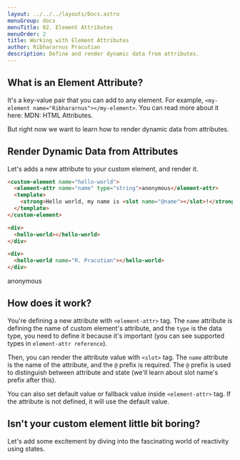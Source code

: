 ```yaml
---
layout: ../../../layouts/Docs.astro
menuGroup: docs
menuTitle: 02. Element Attributes
menuOrder: 2
title: Working with Element Attributes
author: Ribhararnus Pracutian
description: Define and render dynamic data from attributes.
---
```


## What is an Element Attribute?
It's a key-value pair that you can add to any element. For example, `<my-element name="Ribhararnus"></my-element>`. You can read more about it here: <anchor-link href="https://developer.mozilla.org/en-US/docs/Web/HTML/Attributes" target="_blank">MDN: HTML Attributes</anchor-link>.

But right now we want to learn how to render dynamic data from attributes.

## Render Dynamic Data from Attributes
Let's adds a new attribute to your custom element, and render it.

```html
<custom-element name="hello-world">
  <element-attr name="name" type="string">anonymous</element-attr>
  <template>
    <strong>Hello world, my name is <slot name="@name"></slot>!</strong>
  </template>
</custom-element>

<div>
  <hello-world></hello-world>
</div>

<div>
  <hello-world name="R. Pracutian"></hello-world>
</div>
```

<custom-element name="hello-world">
  <element-attr name="name" type="string">anonymous</element-attr>
  <template>
    <strong>Hello world, my name is <slot name="@name"></slot>!</strong>
  </template>
</custom-element>

<realm-demo>
  <div>
    <hello-world></hello-world>
  </div>

  <div>
    <hello-world name="R. Pracutian"></hello-world>
  </div>
</realm-demo>

## How does it work?
You're defining a new attribute with `<element-attr>` tag. The `name` attribute is defining the name of custom element's attribute, and the `type` is the data type, you need to define it because it's important (you can see supported types in <anchor-link href="/references/elements/element-attr">`element-attr reference`</anchor-link>).

Then, you can render the attribute value with `<slot>` tag. The `name` attribute is the name of the attribute, and the `@` prefix is required. The `@` prefix is used to distinguish between attribute and state (we'll learn about slot name's prefix after this).

You can also set default value or fallback value inside `<element-attr>` tag. If the attribute is not defined, it will use the default value.

## Isn't your custom element little bit boring?
Let's add some excitement by diving into the fascinating world of reactivity <anchor-link href="/docs/learn/states">using states</anchor-link>.
